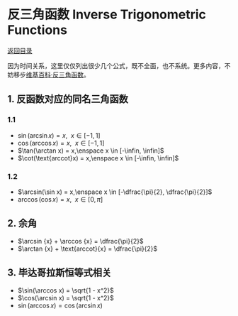 <script>
MathJax = {
  tex: {
    inlineMath: [['$', '$'], ['\\(', '\\)']]
  }
};
</script>
<script id="MathJax-script" async
  src="https://cdn.jsdelivr.net/npm/mathjax@3/es5/tex-chtml.js">
</script>

# 反三角函数 Inverse Trigonometric Functions

[返回目录](index.md)

因为时间关系，这里仅仅列出很少几个公式，既不全面，也不系统。更多内容，不妨移步[维基百科·反三角函数](https://zh.wikipedia.org/wiki/%E5%8F%8D%E4%B8%89%E8%A7%92%E5%87%BD%E6%95%B0)。

## 1. 反函数对应的同名三角函数

### 1.1

* $\sin(\arcsin x) = x,\enspace x \in [-1, 1]$
* $\cos(\arccos x) = x,\enspace x \in [-1, 1]$
* $\tan(\arctan x) = x,\enspace x \in [-\infin, \infin]$
* $\cot(\text{arccot}x) = x,\enspace x \in [-\infin, \infin]$

### 1.2

* $\arcsin(\sin x) = x,\enspace x \in [-\dfrac{\pi}{2}, \dfrac{\pi}{2}]$
* $\arccos(\cos x) = x,\enspace x \in [0, \pi]$

## 2. 余角

* $\arcsin {x} + \arccos {x} = \dfrac{\pi}{2}$
* $\arctan {x} + \text{arccot}{x} = \dfrac{\pi}{2}$

## 3. 毕达哥拉斯恒等式相关

* $\sin(\arccos x) = \sqrt{1 - x^2}$
* $\cos(\arcsin x) = \sqrt{1 - x^2}$
* $\sin(\arccos x) = \cos(\arcsin x)$
